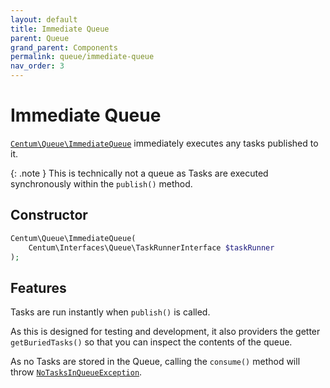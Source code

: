 ```yaml
---
layout: default
title: Immediate Queue
parent: Queue
grand_parent: Components
permalink: queue/immediate-queue
nav_order: 3
---
```




# Immediate Queue

[`Centum\Queue\ImmediateQueue`](https://github.com/SidRoberts/centum/tree/development/src/Queue/ImmediateQueue.php) immediately executes any tasks published to it.

{: .note }
This is technically not a queue as Tasks are executed synchronously within the `publish()` method.



## Constructor

```php
Centum\Queue\ImmediateQueue(
    Centum\Interfaces\Queue\TaskRunnerInterface $taskRunner
);
```



## Features

Tasks are run instantly when `publish()` is called.

As this is designed for testing and development, it also providers the getter `getBuriedTasks()` so that you can inspect the contents of the queue.

As no Tasks are stored in the Queue, calling the `consume()` method will throw [`NoTasksInQueueException`](https://github.com/SidRoberts/centum/blob/main/src/Queue/Exception/NoTasksInQueueException.php).
